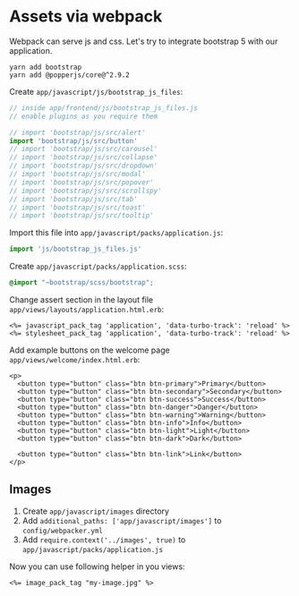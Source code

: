 # Assets via webpack

Webpack can serve js and css. Let's try to integrate bootstrap 5 with our
application.

```
yarn add bootstrap
yarn add @popperjs/core@^2.9.2
```

Create `app/javascript/js/bootstrap_js_files`:
```js
// inside app/frontend/js/bootstrap_js_files.js
// enable plugins as you require them

// import 'bootstrap/js/src/alert'
import 'bootstrap/js/src/button'
// import 'bootstrap/js/src/carousel'
// import 'bootstrap/js/src/collapse'
// import 'bootstrap/js/src/dropdown'
// import 'bootstrap/js/src/modal'
// import 'bootstrap/js/src/popover'
// import 'bootstrap/js/src/scrollspy'
// import 'bootstrap/js/src/tab'
// import 'bootstrap/js/src/toast'
// import 'bootstrap/js/src/tooltip'
```

Import this file into `app/javascript/packs/application.js`:
```js
import 'js/bootstrap_js_files.js'
```

Create `app/javascript/packs/application.scss`:
```scss
@import "~bootstrap/scss/bootstrap";
```

Change assert section in the layout file
`app/views/layouts/application.html.erb`:
```erb
<%= javascript_pack_tag 'application', 'data-turbo-track': 'reload' %>
<%= stylesheet_pack_tag 'application', 'data-turbo-track': 'reload' %>
```

Add example buttons on the welcome page `app/views/welcome/index.html.erb`:
```erb
<p>
  <button type="button" class="btn btn-primary">Primary</button>
  <button type="button" class="btn btn-secondary">Secondary</button>
  <button type="button" class="btn btn-success">Success</button>
  <button type="button" class="btn btn-danger">Danger</button>
  <button type="button" class="btn btn-warning">Warning</button>
  <button type="button" class="btn btn-info">Info</button>
  <button type="button" class="btn btn-light">Light</button>
  <button type="button" class="btn btn-dark">Dark</button>

  <button type="button" class="btn btn-link">Link</button>
</p>
```

## Images

  1. Create `app/javascript/images` directory
  1. Add `additional_paths: ['app/javascript/images']` to `config/webpacker.yml`
  1. Add `require.context('../images', true)` to
     `app/javascript/packs/application.js`

Now you can use following helper in you views:
```erb
<%= image_pack_tag "my-image.jpg" %>
```
